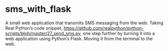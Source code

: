 # sms_with_flask
A small web application that transmits SMS messaging from the web.
Taking Real Python’s code snippet, https://github.com/realpython/python-scripts/blob/master/27_send_sms.py, one step further by turning it into a web application using Python’s Flask.  Moving it from the terminal to the web.

